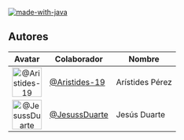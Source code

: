 [![made-with-java](https://img.shields.io/badge/Made%20with-Java-yellow.svg)](https://www.java.com/)

## Autores
Avatar|Colaborador|Nombre
:-:|---|---
<img class='float-left rounded-1' src='https://avatars.githubusercontent.com/Aristides-19' width='60' height='60' alt='@Aristides-19'>|[@Aristides-19](https://github.com/Aristides-19)|Arístides Pérez
<img class='float-left rounded-1' src='https://avatars.githubusercontent.com/JesussDuarte' width='60' height='60' alt='@JesussDuarte'>|[@JesussDuarte](https://github.com/JesussDuarte)|Jesús Duarte